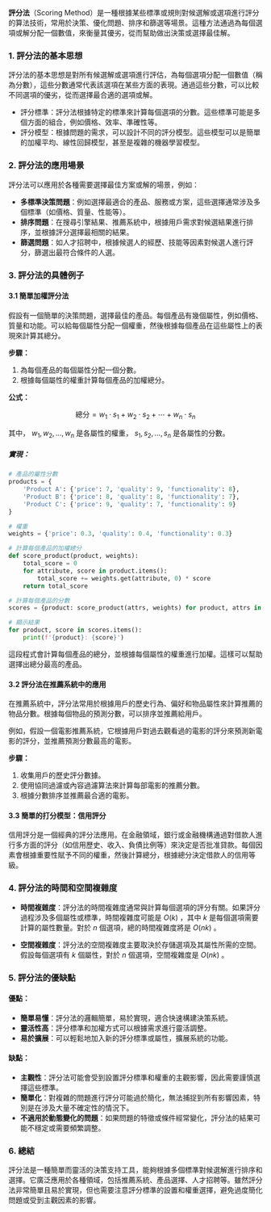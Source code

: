 **評分法**（Scoring Method）是一種根據某些標準或規則對候選解或選項進行評分的算法技術，常用於決策、優化問題、排序和篩選等場景。這種方法通過為每個選項或解分配一個數值，來衡量其優劣，從而幫助做出決策或選擇最佳解。

### 1. **評分法的基本思想**

評分法的基本思想是對所有候選解或選項進行評估，為每個選項分配一個數值（稱為分數），這些分數通常代表該選項在某些方面的表現。通過這些分數，可以比較不同選項的優劣，從而選擇最合適的選項或解。

- 評分標準：評分法根據特定的標準來計算每個選項的分數。這些標準可能是多個方面的組合，例如價格、效率、準確性等。
- 評分模型：根據問題的需求，可以設計不同的評分模型。這些模型可以是簡單的加權平均、線性回歸模型，甚至是複雜的機器學習模型。

### 2. **評分法的應用場景**

評分法可以應用於各種需要選擇最佳方案或解的場景，例如：

- **多標準決策問題**：例如選擇最適合的產品、服務或方案，這些選擇通常涉及多個標準（如價格、質量、性能等）。
- **排序問題**：在搜尋引擎結果、推薦系統中，根據用戶需求對候選結果進行排序，並根據評分選擇最相關的結果。
- **篩選問題**：如人才招聘中，根據候選人的經歷、技能等因素對候選人進行評分，篩選出最符合條件的人選。

### 3. **評分法的具體例子**

#### 3.1 **簡單加權評分法**

假設有一個簡單的決策問題，選擇最佳的產品。每個產品有幾個屬性，例如價格、質量和功能。可以給每個屬性分配一個權重，然後根據每個產品在這些屬性上的表現來計算其總分。

**步驟：**
1. 為每個產品的每個屬性分配一個分數。
2. 根據每個屬性的權重計算每個產品的加權總分。

**公式：**

```math
\text{總分} = w_1 \cdot s_1 + w_2 \cdot s_2 + \cdots + w_n \cdot s_n
```

其中， $`w_1, w_2, \dots, w_n`$  是各屬性的權重， $`s_1, s_2, \dots, s_n`$  是各屬性的分數。

##### 實現：
```python
# 產品的屬性分數
products = {
    'Product A': {'price': 7, 'quality': 9, 'functionality': 8},
    'Product B': {'price': 8, 'quality': 8, 'functionality': 7},
    'Product C': {'price': 9, 'quality': 7, 'functionality': 9}
}

# 權重
weights = {'price': 0.3, 'quality': 0.4, 'functionality': 0.3}

# 計算每個產品的加權總分
def score_product(product, weights):
    total_score = 0
    for attribute, score in product.items():
        total_score += weights.get(attribute, 0) * score
    return total_score

# 計算每個產品的分數
scores = {product: score_product(attrs, weights) for product, attrs in products.items()}

# 顯示結果
for product, score in scores.items():
    print(f'{product}: {score}')
```

這段程式會計算每個產品的總分，並根據每個屬性的權重進行加權。這樣可以幫助選擇出總分最高的產品。

#### 3.2 **評分法在推薦系統中的應用**

在推薦系統中，評分法常用於根據用戶的歷史行為、偏好和物品屬性來計算推薦的物品分數。根據每個物品的預測分數，可以排序並推薦給用戶。

例如，假設一個電影推薦系統，它根據用戶對過去觀看過的電影的評分來預測新電影的評分，並推薦預測分數最高的電影。

**步驟：**
1. 收集用戶的歷史評分數據。
2. 使用協同過濾或內容過濾算法來計算每部電影的推薦分數。
3. 根據分數排序並推薦最合適的電影。

#### 3.3 **簡單的打分模型：信用評分**

信用評分是一個經典的評分法應用。在金融領域，銀行或金融機構通過對借款人進行多方面的評分（如信用歷史、收入、負債比例等）來決定是否批准貸款。每個因素會根據重要性賦予不同的權重，然後計算總分，根據總分決定借款人的信用等級。

### 4. **評分法的時間和空間複雜度**

- **時間複雜度**：評分法的時間複雜度通常與計算每個選項的評分有關。如果評分過程涉及多個屬性或標準，時間複雜度可能是  $`O(k)`$ ，其中  $`k`$  是每個選項需要計算的屬性數量。對於  $`n`$  個選項，總的時間複雜度將是  $`O(nk)`$ 。
  
- **空間複雜度**：評分法的空間複雜度主要取決於存儲選項及其屬性所需的空間。假設每個選項有  $`k`$  個屬性，對於  $`n`$  個選項，空間複雜度是  $`O(nk)`$ 。

### 5. **評分法的優缺點**

#### 優點：
- **簡單易懂**：評分法的邏輯簡單，易於實現，適合快速構建決策系統。
- **靈活性高**：評分標準和加權方式可以根據需求進行靈活調整。
- **易於擴展**：可以輕鬆地加入新的評分標準或屬性，擴展系統的功能。

#### 缺點：
- **主觀性**：評分法可能會受到設置評分標準和權重的主觀影響，因此需要謹慎選擇這些標準。
- **簡單化**：對複雜的問題進行評分可能過於簡化，無法捕捉到所有影響因素，特別是在涉及大量不確定性的情況下。
- **不適用於動態變化的問題**：如果問題的特徵或條件經常變化，評分法的結果可能不穩定或需要頻繁調整。

### 6. **總結**

評分法是一種簡單而靈活的決策支持工具，能夠根據多個標準對候選解進行排序和選擇。它廣泛應用於各種領域，包括推薦系統、產品選擇、人才招聘等。雖然評分法非常簡單且易於實現，但也需要注意評分標準的設置和權重選擇，避免過度簡化問題或受到主觀因素的影響。